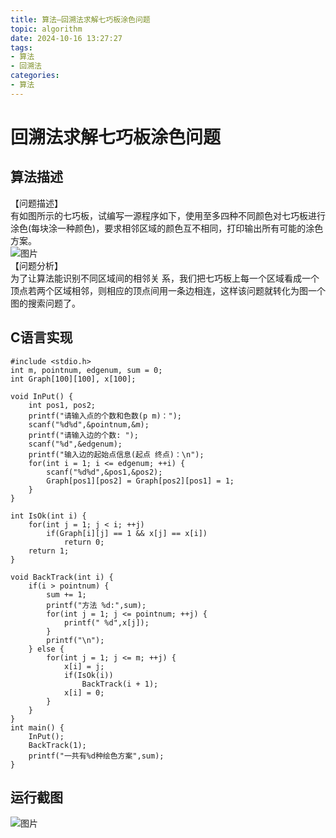 ```yaml
---
title: 算法—回溯法求解七巧板涂色问题
topic: algorithm
date: 2024-10-16 13:27:27
tags:
- 算法
- 回溯法
categories: 
- 算法
---
```


# 回溯法求解七巧板涂色问题

## 算法描述

【问题描述】  
有如图所示的七巧板，试编写一源程序如下，使用至多四种不同颜色对七巧板进行涂色\(每块涂一种颜色\)，要求相邻区域的颜色互不相同，打印输出所有可能的涂色方案。  
![图片](https://cdn.jsdelivr.net/gh/GEM-Jay/images/qiqiaoban.png)  
【问题分析】  
为了让算法能识别不同区域间的相邻关 系，我们把七巧板上每一个区域看成一个顶点若两个区域相邻，则相应的顶点间用一条边相连，这样该问题就转化为图一个图的搜索问题了。

## C语言实现

```代码
#include <stdio.h>
int m, pointnum, edgenum, sum = 0;
int Graph[100][100], x[100];

void InPut() {
    int pos1, pos2;
    printf("请输入点的个数和色数(p m)：");
    scanf("%d%d",&pointnum,&m);
    printf("请输入边的个数: ");
    scanf("%d",&edgenum);
    printf("输入边的起始点信息(起点 终点)：\n");
    for(int i = 1; i <= edgenum; ++i) {
        scanf("%d%d",&pos1,&pos2);
        Graph[pos1][pos2] = Graph[pos2][pos1] = 1;
    }
}

int IsOk(int i) {
    for(int j = 1; j < i; ++j)
        if(Graph[i][j] == 1 && x[j] == x[i])
            return 0;
    return 1;
}

void BackTrack(int i) {
    if(i > pointnum) {
        sum += 1;
        printf("方法 %d:",sum);
        for(int j = 1; j <= pointnum; ++j) {
            printf(" %d",x[j]);
        }
        printf("\n");
    } else {
        for(int j = 1; j <= m; ++j) {
            x[i] = j;
            if(IsOk(i))
                BackTrack(i + 1);
            x[i] = 0;
        }
    }
}
int main() {
    InPut();
    BackTrack(1);
    printf("一共有%d种绘色方案",sum);
}
```

## 运行截图

![图片](https://cdn.jsdelivr.net/gh/GEM-Jay/images/qiqiaoban.jpg)